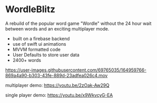 # WordleBlitz



A rebuild of the popular word game "Wordle" without the 24 hour wait between words and an exciting multiplayer mode.
- built on a firebase backend
- use of swift ui animations
- MVVM formatted code
- User Defaults to store user data
- 2400+ words


https://user-images.githubusercontent.com/69765035/164959766-869a4a90-b303-43fe-889d-23adfea026c4.mov


multiplayer demo: https://youtu.be/2zOak-Aw29Q

single player demo: https://youtu.be/x9WkvcyG-EA
